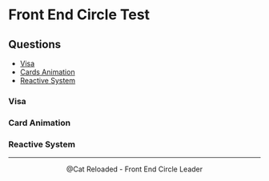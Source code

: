 # Front End Circle Test

## Questions

-   [Visa](#visa)
-   [Cards Animation](#cards-animation)
-   [Reactive System](#reactive-system)

### Visa

### Card Animation

### Reactive System

---

<center>@Cat Reloaded - Front End Circle Leader</center>
